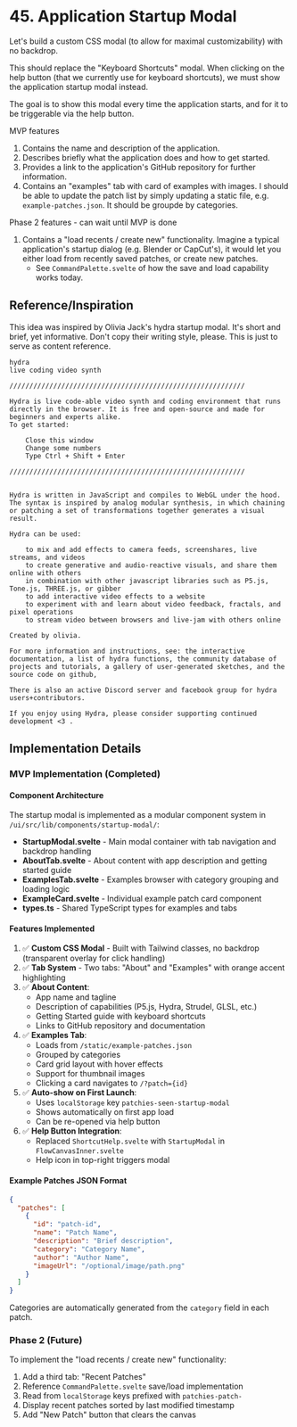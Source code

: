 # 45. Application Startup Modal

Let's build a custom CSS modal (to allow for maximal customizability) with no backdrop.

This should replace the "Keyboard Shortcuts" modal. When clicking on the help button (that we currently use for keyboard shortcuts), we must show the application startup modal instead.

The goal is to show this modal every time the application starts, and for it to be triggerable via the help button.

MVP features

1. Contains the name and description of the application.
2. Describes briefly what the application does and how to get started.
3. Provides a link to the application's GitHub repository for further information.
4. Contains an "examples" tab with card of examples with images. I should be able to update the patch list by simply updating a static file, e.g. `example-patches.json`. It should be groupde by categories.

Phase 2 features - can wait until MVP is done

1. Contains a "load recents / create new" functionality. Imagine a typical application's startup dialog (e.g. Blender or CapCut's), it would let you either load from recently saved patches, or create new patches.
   - See `CommandPalette.svelte` of how the save and load capability works today.

## Reference/Inspiration

This idea was inspired by Olivia Jack's hydra startup modal. It's short and brief, yet informative. Don't copy their writing style, please. This is just to serve as content reference.

```
hydra
live coding video synth

///////////////////////////////////////////////////////////

Hydra is live code-able video synth and coding environment that runs directly in the browser. It is free and open-source and made for beginners and experts alike.
To get started:

    Close this window
    Change some numbers
    Type Ctrl + Shift + Enter

///////////////////////////////////////////////////////////


Hydra is written in JavaScript and compiles to WebGL under the hood. The syntax is inspired by analog modular synthesis, in which chaining or patching a set of transformations together generates a visual result.

Hydra can be used:

    to mix and add effects to camera feeds, screenshares, live streams, and videos
    to create generative and audio-reactive visuals, and share them online with others
    in combination with other javascript libraries such as P5.js, Tone.js, THREE.js, or gibber
    to add interactive video effects to a website
    to experiment with and learn about video feedback, fractals, and pixel operations
    to stream video between browsers and live-jam with others online

Created by olivia.

For more information and instructions, see: the interactive documentation, a list of hydra functions, the community database of projects and tutorials, a gallery of user-generated sketches, and the source code on github,

There is also an active Discord server and facebook group for hydra users+contributors.

If you enjoy using Hydra, please consider supporting continued development <3 .
```

## Implementation Details

### MVP Implementation (Completed)

#### Component Architecture
The startup modal is implemented as a modular component system in `/ui/src/lib/components/startup-modal/`:

- **StartupModal.svelte** - Main modal container with tab navigation and backdrop handling
- **AboutTab.svelte** - About content with app description and getting started guide
- **ExamplesTab.svelte** - Examples browser with category grouping and loading logic
- **ExampleCard.svelte** - Individual example patch card component
- **types.ts** - Shared TypeScript types for examples and tabs

#### Features Implemented

1. ✅ **Custom CSS Modal** - Built with Tailwind classes, no backdrop (transparent overlay for click handling)
2. ✅ **Tab System** - Two tabs: "About" and "Examples" with orange accent highlighting
3. ✅ **About Content**:
   - App name and tagline
   - Description of capabilities (P5.js, Hydra, Strudel, GLSL, etc.)
   - Getting Started guide with keyboard shortcuts
   - Links to GitHub repository and documentation
4. ✅ **Examples Tab**:
   - Loads from `/static/example-patches.json`
   - Grouped by categories
   - Card grid layout with hover effects
   - Support for thumbnail images
   - Clicking a card navigates to `/?patch={id}`
5. ✅ **Auto-show on First Launch**:
   - Uses `localStorage` key `patchies-seen-startup-modal`
   - Shows automatically on first app load
   - Can be re-opened via help button
6. ✅ **Help Button Integration**:
   - Replaced `ShortcutHelp.svelte` with `StartupModal` in `FlowCanvasInner.svelte`
   - Help icon in top-right triggers modal

#### Example Patches JSON Format

```json
{
  "patches": [
    {
      "id": "patch-id",
      "name": "Patch Name",
      "description": "Brief description",
      "category": "Category Name",
      "author": "Author Name",
      "imageUrl": "/optional/image/path.png"
    }
  ]
}
```

Categories are automatically generated from the `category` field in each patch.

### Phase 2 (Future)

To implement the "load recents / create new" functionality:

1. Add a third tab: "Recent Patches"
2. Reference `CommandPalette.svelte` save/load implementation
3. Read from `localStorage` keys prefixed with `patchies-patch-`
4. Display recent patches sorted by last modified timestamp
5. Add "New Patch" button that clears the canvas
